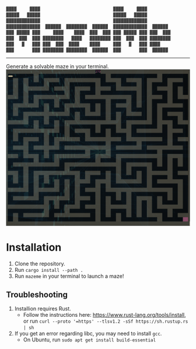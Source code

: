 ```
▓▓▓▓     ▓▓▓▓                            ▓▓▓▓     ▓▓▓▓
▓▓▓▓▓   ▓▓▓▓▓                            ▓▓▓▓▓   ▓▓▓▓▓
▓▓▓▓▓▓▓▓▓▓▓▓▓                            ▓▓▓▓▓▓▓▓▓▓▓▓▓
▓▓▓▓▓▓▓▓▓▓▓▓▓  ▓▓▓▓▓▓  ▓▓▓▓▓▓▓▓  ▓▓▓▓▓▓  ▓▓▓▓▓▓▓▓▓▓▓▓▓  ▓▓▓▓▓▓
▓▓▓ ▓▓▓▓▓ ▓▓▓     ▓▓▓▓    ▓▓▓▓  ▓▓▓  ▓▓▓ ▓▓▓ ▓▓▓▓▓ ▓▓▓ ▓▓▓  ▓▓▓
▓▓▓  ▓▓▓  ▓▓▓ ▓▓▓▓▓▓▓▓   ▓▓▓▓   ▓▓▓▓▓▓▓▓ ▓▓▓  ▓▓▓  ▓▓▓ ▓▓▓▓▓▓▓▓
▓▓▓   ▓   ▓▓▓ ▓▓▓  ▓▓▓  ▓▓▓▓    ▓▓▓▓     ▓▓▓   ▓   ▓▓▓ ▓▓▓▓
▓▓▓       ▓▓▓ ▓▓▓▓▓▓▓▓ ▓▓▓▓▓▓▓▓  ▓▓▓▓▓▓  ▓▓▓       ▓▓▓  ▓▓▓▓▓▓
```
-----

Generate a solvable maze in your terminal.
![MazeMe Screenshot](./docs/images/game_screen.png)

# Installation
1. Clone the repository.
2. Run `cargo install --path .`
3. Run `mazeme` in your terminal to launch a maze!

## Troubleshooting
1. Installion requires Rust.
    - Follow the instructions here: https://www.rust-lang.org/tools/install,
    or run `curl --proto '=https' --tlsv1.2 -sSf https://sh.rustup.rs | sh`
2. If you get an error regarding libc, you may need to install `gcc`.
    - On Ubuntu, run `sudo apt get install build-essential`
